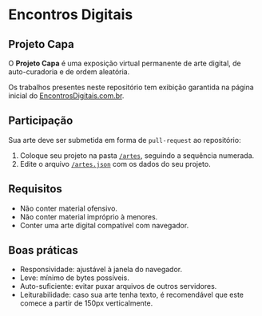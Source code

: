 # Encontros Digitais

## Projeto Capa

O **Projeto Capa** é uma exposição virtual permanente de arte digital, de auto-curadoria e de ordem aleatória.

Os trabalhos presentes neste repositório tem exibição garantida na página inicial do [EncontrosDigitais.com.br](https://encontrosdigitais.com.br).

## Participação

Sua arte deve ser submetida em forma de `pull-request` ao repositório:
1. Coloque seu projeto na pasta [`/artes`](/artes), seguindo a sequência numerada.
1. Edite o arquivo [`/artes.json`](/artes.json) com os dados do seu projeto.

## Requisitos
- Não conter material ofensivo.
- Não conter material impróprio à menores.
- Conter uma arte digital compatível com navegador.

## Boas práticas
- Responsividade: ajustável à janela do navegador.
- Leve: mínimo de bytes possíveis.
- Auto-suficiente: evitar puxar arquivos de outros servidores.
- Leiturabilidade: caso sua arte tenha texto, é recomendável que este comece a partir de 150px verticalmente.